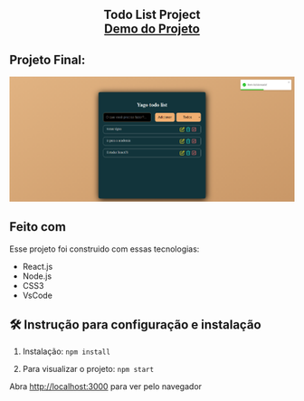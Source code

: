 <h2 align="center">
  Todo List Project<br/>
    <a href="https://yagoayala.github.io/react-todo-list/" target="_blank">Demo do Projeto</a>
</h2>

## Projeto Final:

<img src="images/project-image.png" alt="imagem">

## Feito com

Esse projeto foi construido com essas tecnologias:

- React.js
- Node.js
- CSS3
- VsCode

## 🛠 Instrução para configuração e instalação

1. Instalação: `npm install`

2. Para visualizar o projeto: `npm start`

Abra [http://localhost:3000](http://localhost:3000) para ver pelo navegador

